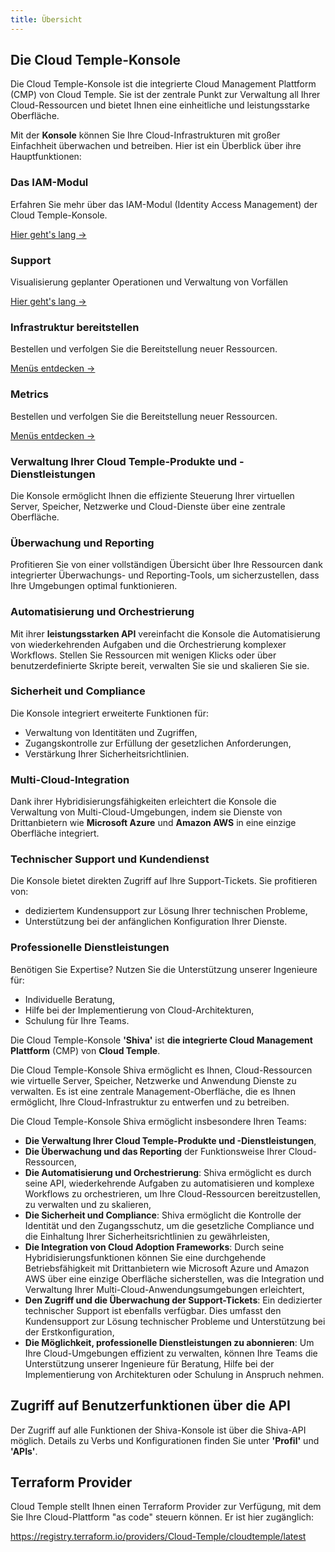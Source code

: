 ```yaml
---
title: Übersicht
---
```


## Die Cloud Temple-Konsole

Die Cloud Temple-Konsole ist die integrierte Cloud Management Plattform (CMP) von Cloud Temple. Sie ist der zentrale Punkt zur Verwaltung all Ihrer Cloud-Ressourcen und bietet Ihnen eine einheitliche und leistungsstarke Oberfläche.

Mit der **Konsole** können Sie Ihre Cloud-Infrastrukturen mit großer Einfachheit überwachen und betreiben. Hier ist ein Überblick über ihre Hauptfunktionen:

<div class="card-grid">

  <div class="card">
    <h3>Das IAM-Modul</h3>
    <p>Erfahren Sie mehr über das IAM-Modul (Identity Access Management) der Cloud Temple-Konsole.</p>
    <a href="iam" class="card-link">Hier geht's lang &rarr;</a>
  </div>

  <div class="card">
    <h3>Support</h3>
    <p>Visualisierung geplanter Operationen und Verwaltung von Vorfällen</p>
    <a href="status" class="card-link">Hier geht's lang &rarr;</a>
  </div>

  <div class="card">
    <h3>Infrastruktur bereitstellen</h3>
    <p>Bestellen und verfolgen Sie die Bereitstellung neuer Ressourcen.</p>
    <a href="orders" class="card-link">Menüs entdecken &rarr;</a>
  </div>

  <div class="card">
    <h3>Metrics</h3>
    <p>Bestellen und verfolgen Sie die Bereitstellung neuer Ressourcen.</p>
    <a href="metrics/concepts" class="card-link">Menüs entdecken &rarr;</a>
  </div>

</div>

### Verwaltung Ihrer Cloud Temple-Produkte und -Dienstleistungen
Die Konsole ermöglicht Ihnen die effiziente Steuerung Ihrer virtuellen Server, Speicher, Netzwerke und Cloud-Dienste über eine zentrale Oberfläche.

### Überwachung und Reporting
Profitieren Sie von einer vollständigen Übersicht über Ihre Ressourcen dank integrierter Überwachungs- und Reporting-Tools, um sicherzustellen, dass Ihre Umgebungen optimal funktionieren.

### Automatisierung und Orchestrierung
Mit ihrer **leistungsstarken API** vereinfacht die Konsole die Automatisierung von wiederkehrenden Aufgaben und die Orchestrierung komplexer Workflows. Stellen Sie Ressourcen mit wenigen Klicks oder über benutzerdefinierte Skripte bereit, verwalten Sie sie und skalieren Sie sie.

### Sicherheit und Compliance
Die Konsole integriert erweiterte Funktionen für:
- Verwaltung von Identitäten und Zugriffen,
- Zugangskontrolle zur Erfüllung der gesetzlichen Anforderungen,
- Verstärkung Ihrer Sicherheitsrichtlinien.

### Multi-Cloud-Integration
Dank ihrer Hybridisierungsfähigkeiten erleichtert die Konsole die Verwaltung von Multi-Cloud-Umgebungen, indem sie Dienste von Drittanbietern wie **Microsoft Azure** und **Amazon AWS** in eine einzige Oberfläche integriert.

### Technischer Support und Kundendienst
Die Konsole bietet direkten Zugriff auf Ihre Support-Tickets. Sie profitieren von:
- dediziertem Kundensupport zur Lösung Ihrer technischen Probleme,
- Unterstützung bei der anfänglichen Konfiguration Ihrer Dienste.

### Professionelle Dienstleistungen
Benötigen Sie Expertise? Nutzen Sie die Unterstützung unserer Ingenieure für:
- Individuelle Beratung,
- Hilfe bei der Implementierung von Cloud-Architekturen,
- Schulung für Ihre Teams.

Die Cloud Temple-Konsole __'Shiva'__ ist __die integrierte Cloud Management Plattform__ (CMP) von __Cloud Temple__.

Die Cloud Temple-Konsole Shiva ermöglicht es Ihnen, Cloud-Ressourcen wie virtuelle Server, Speicher, Netzwerke und Anwendung Dienste zu verwalten.
Es ist eine zentrale Management-Oberfläche, die es Ihnen ermöglicht, Ihre Cloud-Infrastruktur zu entwerfen und zu betreiben.

Die Cloud Temple-Konsole Shiva ermöglicht insbesondere Ihren Teams:

- __Die Verwaltung Ihrer Cloud Temple-Produkte und -Dienstleistungen__,
- __Die Überwachung und das Reporting__ der Funktionsweise Ihrer Cloud-Ressourcen,
- __Die Automatisierung und Orchestrierung__: Shiva ermöglicht es durch seine API, wiederkehrende Aufgaben zu automatisieren und komplexe Workflows zu orchestrieren, um Ihre Cloud-Ressourcen bereitzustellen, zu verwalten und zu skalieren,
- __Die Sicherheit und Compliance__: Shiva ermöglicht die Kontrolle der Identität und den Zugangsschutz, um die gesetzliche Compliance und die Einhaltung Ihrer Sicherheitsrichtlinien zu gewährleisten,
- __Die Integration von Cloud Adoption Frameworks__: Durch seine Hybridisierungsfunktionen können Sie eine durchgehende Betriebsfähigkeit mit Drittanbietern wie Microsoft Azure und Amazon AWS über eine einzige Oberfläche sicherstellen, was die Integration und Verwaltung Ihrer Multi-Cloud-Anwendungsumgebungen erleichtert,
- __Den Zugriff und die Überwachung der Support-Tickets__: Ein dedizierter technischer Support ist ebenfalls verfügbar. Dies umfasst den Kundensupport zur Lösung technischer Probleme und Unterstützung bei der Erstkonfiguration,
- __Die Möglichkeit, professionelle Dienstleistungen zu abonnieren__: Um Ihre Cloud-Umgebungen effizient zu verwalten, können Ihre Teams die Unterstützung unserer Ingenieure für Beratung, Hilfe bei der Implementierung von Architekturen oder Schulung in Anspruch nehmen.

## Zugriff auf Benutzerfunktionen über die API

Der Zugriff auf alle Funktionen der Shiva-Konsole ist über die Shiva-API möglich.
Details zu Verbs und Konfigurationen finden Sie unter __'Profil'__ und __'APIs'__.

## Terraform Provider

Cloud Temple stellt Ihnen einen Terraform Provider zur Verfügung, mit dem Sie Ihre Cloud-Plattform "as code" steuern können. Er ist hier zugänglich:

https://registry.terraform.io/providers/Cloud-Temple/cloudtemple/latest